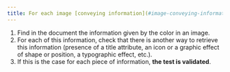 ```yaml
---
title: For each image [conveying information](#image-conveying-information-given-by-color), the [information](#information-given-by-color) must not be given only by color. Has this rule been followed?
---
```


1. Find in the document the information given by the color in an image.
2. For each of this information, check that there is another way to retrieve this information (presence of a title attribute, an icon or a graphic effect of shape or position, a typographic effect, etc.).
3. If this is the case for each piece of information, **the test is validated**.
